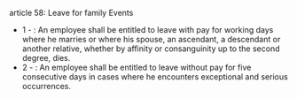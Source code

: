 article 58: Leave for family Events

<ul>
			<li>1 - : An employee shall be entitled to leave with pay for working days where he marries or where his spouse, an ascendant, a descendant or another relative, whether by affinity or consanguinity up to the second degree, dies.<ul>
			</ul></li>			<li>2 - : An employee shall be entitled to leave without pay for five consecutive days in cases where he encounters exceptional and serious occurrences.<ul>
			</ul></li></ul>